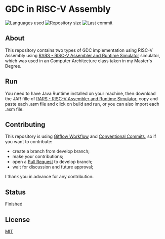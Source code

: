 # GDC in RISC-V Assembly

![Languages used](https://img.shields.io/github/languages/count/isadfrn/risc-v-gdc?style=flat-square)
![Repository size](https://img.shields.io/github/repo-size/isadfrn/risc-v-gdc?style=flat-square)
![Last commit](https://img.shields.io/github/last-commit/isadfrn/risc-v-gdc?style=flat-square)

## About

This repository contains two types of GDC implementation using RISC-V Assembly using [RARS - RISC-V Assembler and Runtime Simulator](https://github.com/TheThirdOne/rars) simulator, which was used in an Computer Architecture class taken in my Master's Degree.

## Run

You need to have Java Runtime installed on your machine, then download the JAR fille of [RARS - RISC-V Assembler and Runtime Simulator](https://github.com/TheThirdOne/rars), copy and paste each .asm file and click on build and run, or you can also import each .asm file.

## Contributing

This repository is using [Gitflow Workflow](https://www.atlassian.com/git/tutorials/comparing-workflows/gitflow-workflow) and [Conventional Commits](https://www.conventionalcommits.org/en/v1.0.0/), so if you want to contribute:

- create a branch from develop branch;
- make your contributions;
- open a [Pull Request](https://docs.github.com/en/pull-requests/collaborating-with-pull-requests/proposing-changes-to-your-work-with-pull-requests/creating-a-pull-request) to develop branch;
- wait for discussion and future approval;

I thank you in advance for any contribution.

## Status

Finished

## License

[MIT](./LICENSE)
